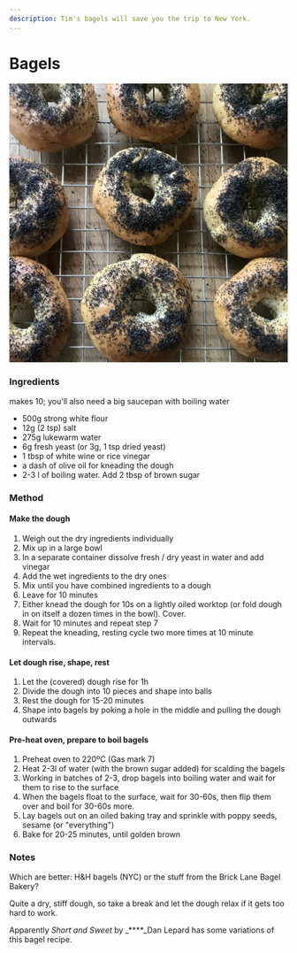 ```yaml
---
description: Tim's bagels will save you the trip to New York.
---
```


# Bagels

![](.gitbook/assets/bagels.JPG)

### Ingredients

makes 10; you'll also need a big saucepan with boiling water

* 500g strong white flour
* 12g \(2 tsp\) salt
* 275g lukewarm water
* 6g fresh yeast \(or 3g, 1 tsp dried yeast\)
* 1 tbsp of white wine or rice vinegar
* a dash of olive oil for kneading the dough
* 2-3 l of boiling water. Add 2 tbsp of brown sugar

### Method

#### Make the dough

1. Weigh out the dry ingredients individually 
2. Mix up in a large bowl
3. In a separate container dissolve fresh / dry yeast in water and add vinegar
4. Add the wet ingredients to the dry ones
5. Mix until you have combined ingredients to a dough
6. Leave for 10 minutes
7. Either knead the dough for 10s on a lightly oiled worktop \(or fold dough in on itself a dozen times in the bowl\). Cover.
8. Wait for 10 minutes and repeat step 7
9. Repeat the kneading, resting cycle two more times at 10 minute intervals.

#### Let dough rise, shape, rest

1. Let the \(covered\) dough rise for 1h
2. Divide the dough into 10 pieces and shape into balls
3. Rest the dough for 15-20 minutes
4. Shape into bagels by poking a hole in the middle and pulling the dough outwards

#### Pre-heat oven, prepare to boil bagels

1. Preheat oven to 220ºC \(Gas mark 7\)
2. Heat 2-3l of water \(with the brown sugar added\) for scalding the bagels
3. Working in batches of 2-3, drop bagels into boiling water and wait for them to rise to the surface 
4. When the bagels float to the surface, wait for 30-60s, then flip them over and boil for 30-60s more.
5. Lay bagels out on an oiled baking tray and sprinkle with poppy seeds, sesame \(or "everything"\)
6. Bake for 20-25 minutes, until golden brown

### Notes

Which are better: H&H bagels \(NYC\) or the stuff from the Brick Lane Bagel Bakery?

Quite a dry, stiff dough, so take a break and let the dough relax if it gets too hard to work.

Apparently _Short and Sweet_ by _****_Dan Lepard has some variations of this bagel recipe.

